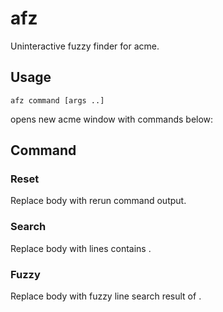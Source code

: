 # afz

Uninteractive fuzzy finder for acme.

## Usage

```
afz command [args ..]
```

opens new acme window with commands below:

## Command

### Reset

Replace body with rerun command output.

### Search <word>

Replace body with lines contains <word>.

### Fuzzy <pattern>

Replace body with fuzzy line search result of <word>.

